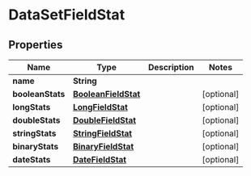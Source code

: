 

# DataSetFieldStat

## Properties

Name | Type | Description | Notes
------------ | ------------- | ------------- | -------------
**name** | **String** |  | 
**booleanStats** | [**BooleanFieldStat**](BooleanFieldStat.md) |  |  [optional]
**longStats** | [**LongFieldStat**](LongFieldStat.md) |  |  [optional]
**doubleStats** | [**DoubleFieldStat**](DoubleFieldStat.md) |  |  [optional]
**stringStats** | [**StringFieldStat**](StringFieldStat.md) |  |  [optional]
**binaryStats** | [**BinaryFieldStat**](BinaryFieldStat.md) |  |  [optional]
**dateStats** | [**DateFieldStat**](DateFieldStat.md) |  |  [optional]



